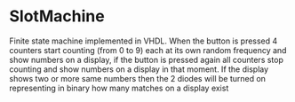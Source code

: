 # SlotMachine
Finite state machine implemented in VHDL. When the button is pressed 4 counters start counting (from 0 to 9) each at its own random frequency and show numbers on a display, if the button is pressed again all counters stop counting and show numbers on a display in that moment. If the display shows two or more same numbers then the 2 diodes will be turned on representing in binary how many  matches on a display exist 
